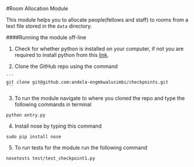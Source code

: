 #Room Allocation Module

This module helps you to allocate people(fellows and staff) to rooms from a text file stored in the ```data``` directory.

####Running the module off-line
  1. Check for whether python is installed on your computer, if not you are required to install python from this [link](https://www.python.org/).
  
  2. Clone the GitHub repo using the command
  
    ```
    git clone git@github.com:andela-engmkwalusimbi/checkpoints.git
    ```
    
  3. To run the module navigate to where you cloned the repo and type the following commands in terminal
  
  ```
  python entry.py
  ``` 
  
  4. Install nose  by typing this command
  
  ```
  sudo pip install nose
 ```
 
  5.  To run tests for the module run the following command
  
  ```
  nosetests test/test_checkpoint1.py
  ```
  
  
  
  
